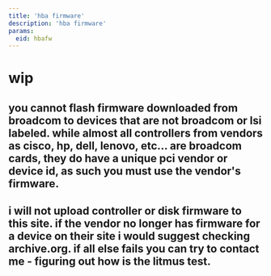 ```yaml
---
title: 'hba firmware'
description: 'hba firmware'
params:
  eid: hbafw
---
```

# wip

##

## you cannot flash firmware downloaded from broadcom to devices that are not broadcom or lsi labeled. while almost all controllers from vendors as cisco, hp, dell, lenovo, etc... are broadcom cards, they do have a unique pci vendor or device id, as such you must use the vendor's firmware.

## i will not upload controller or disk firmware to this site. if the vendor no longer has firmware for a device on their site i would suggest checking archive.org. if all else fails you can try to contact me - figuring out how is the litmus test. 
